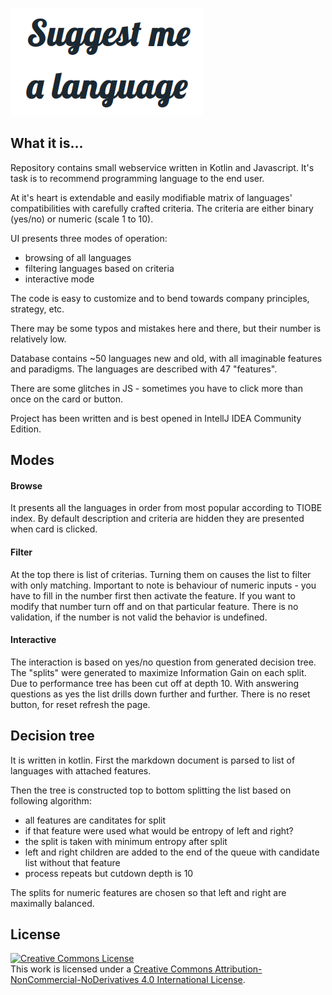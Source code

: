 ![image](banner.png)

## What it is...

Repository contains small webservice written in Kotlin and Javascript. It's task
is to recommend programming language to the end user.

At it's heart is extendable and easily modifiable matrix of languages'
compatibilities with carefully crafted criteria. The criteria are 
either binary (yes/no) or numeric (scale 1 to 10). 

UI presents three modes of operation:
* browsing of all languages
* filtering languages based on criteria
* interactive mode

The code is easy to customize and to bend towards company principles,
strategy, etc.

There may be some typos and mistakes here and there, but their number is
relatively low.

Database contains ~50 languages new and old, with all imaginable features
and paradigms. The languages are described with 47 "features".

There are some glitches in JS - sometimes you have to click more than
once on the card or button.

Project has been written and is best opened in IntellJ IDEA Community Edition.


## Modes

#### Browse

It presents all the languages in order from most popular according to 
TIOBE index. By default description and criteria are hidden they are 
presented when card is clicked.

#### Filter

At the top there is list of criterias. Turning them on causes the list
to filter with only matching. Important to note is behaviour of numeric
inputs - you have to fill in the number first then activate the feature.
If you want to modify that number turn off and on that particular feature.
There is no validation, if the number is not valid the behavior is undefined.

#### Interactive

The interaction is based on yes/no question from generated decision tree.
The "splits" were generated to maximize Information Gain on each split.
Due to performance tree has been cut off at depth 10. With answering 
questions as yes the list drills down further and further. There is no
reset button, for reset refresh the page.

## Decision tree

It is written in kotlin. First the markdown document is parsed to list
of languages with attached features.

Then the tree is constructed top to bottom splitting the list based on
following algorithm:
* all features are canditates for split
* if that feature were used what would be entropy of left and right?
* the split is taken with minimum entropy after split
* left and right children are added to the end of the queue with candidate list without that feature
* process repeats but cutdown depth is 10

The splits for numeric features are chosen so that left and right are maximally balanced.

## License

<a rel="license" href="http://creativecommons.org/licenses/by-nc-nd/4.0/"><img alt="Creative Commons License" style="border-width:0" src="https://i.creativecommons.org/l/by-nc-nd/4.0/88x31.png" /></a><br />This work is licensed under a <a rel="license" href="http://creativecommons.org/licenses/by-nc-nd/4.0/">Creative Commons Attribution-NonCommercial-NoDerivatives 4.0 International License</a>.



